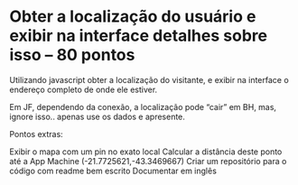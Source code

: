 # Obter a localização do usuário e exibir na interface detalhes sobre isso – 80 pontos

Utilizando javascript obter a localização do visitante, e exibir na interface o endereço completo de onde ele estiver.

Em JF, dependendo da conexão, a localização pode “cair” em BH, mas, ignore isso.. apenas use os dados e apresente.

Pontos extras:

Exibir o mapa com um pin no exato local
Calcular a distância deste ponto até a App Machine (-21.7725621,-43.3469667)
Criar um repositório para o código com readme bem escrito
Documentar em inglês
